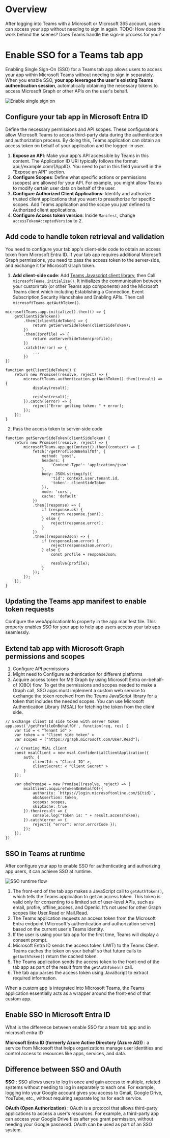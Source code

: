 # Overview

After logging into Teams with a Microsoft or Microsoft 365 account, users can access your app without needing to sign in again.
TODO: How does this work behind the scenes? Does Teams handle the sign-in process for you?



# Enable SSO for a Teams tab app

Enabling Single Sign-On (SSO) for a Teams tab app allows users to access your app within Microsoft Teams without needing to sign in separately. When you enable SSO, **your app leverages the user's existing Teams authentication session**, automatically obtaining the necessary tokens to access Microsoft Graph or other APIs on the user's behalf.

![Enable single sign on](./assets/enable-sso.png)

## Configure your tab app in Microsoft Entra ID

Define the necessary permissions and API scopes. These configurations allow Microsoft Teams to access third-party data during the authentication and authorization process. By doing this, Teams application can obtain an access token on behalf of your application and the logged-in user.

1. **Expose an API**: Make your app's API accessible by Teams in this content. The Application ID URI typically follows the format: api://example.com/{AppID}. You need to put in this field yourself in the "Expose an API" section.
2. **Configure Scopes**: Define what specific actions or permissions (scopes) are allowed for your API. For example, you might allow Teams to modify certain user data on behalf of the user.
3. **Configure Authorized Client Applications**: Identify and authorize trusted client applications that you want to preauthorize for specific scopes. Add Teams application and the scope you just defined to Authorized client applications.
4. **Configure Access token version**: Inside `Manifest`, change `accessTokenAcceptedVersion` to 2.


## Add code to handle token retrieval and validation

You need to configure your tab app's client-side code to obtain an access token from Microsoft Entra ID. If your tab app requires additional Microsoft Graph permissions, you need to pass the access token to the server-side, and exchange it for Microsoft Graph token.

1. **Add client-side code**: Add [Teams Javascript client library](https://learn.microsoft.com/en-us/javascript/api/overview/msteams-client?view=msteams-client-js-latest#microsoft-teams-javascript-client-library), then Call `microsoftTeams.initialize()`. It initializes the communication between your custom tab (or other Teams app components) and the Microsoft Teams client which including Establishing a Connection, Event Subscription,Security Handshake and Enabling APIs. Then call  `microsoftTeams.getAuthToken()`.

```
microsoftTeams.app.initialize().then(() => {
    getClientSideToken()
        .then((clientSideToken) => {
            return getServerSideToken(clientSideToken);
        })
        .then((profile) => {
            return useServerSideToken(profile);
        })
        .catch((error) => {
            ...
        })
})

function getClientSideToken() {
    return new Promise((resolve, reject) => {
        microsoftTeams.authentication.getAuthToken().then((result) => {
            display(result);

            resolve(result);
        }).catch((error) => {
            reject("Error getting token: " + error);
        });
    });
}
```
2. Pass the access token to server-side code
```
function getServerSideToken(clientSideToken) {
    return new Promise((resolve, reject) => {
        microsoftTeams.app.getContext().then((context) => {
            fetch('/getProfileOnBehalfOf', {
                method: 'post',
                headers: {
                    'Content-Type': 'application/json'
                },
                body: JSON.stringify({
                    'tid': context.user.tenant.id,
                    'token': clientSideToken
                }),
                mode: 'cors',
                cache: 'default'
            })
            .then((response) => {
                if (response.ok) {
                    return response.json();
                } else {
                    reject(response.error);
                }
            })
            .then((responseJson) => {
                if (responseJson.error) {
                    reject(responseJson.error);
                } else {
                    const profile = responseJson;

                    resolve(profile);
                }
            });
        });
    });
}
```


## Updating the Teams app manifest to enable token requests
Configure the webApplicationInfo property in the app manifest file. This property enables SSO for your app to help app users access your tab app seamlessly.

## Extend tab app with Microsoft Graph permissions and scopes

1. Configure API permissions
2. Might need to Configure authentication for different platforms
3. Acquire access token for MS Graph by using Microsoft Entra on-behalf-of (OBO) flow. To get the permissions and scopes needed to make a Graph call, SSO apps must implement a custom web service to exchange the token received from the Teams JavaScript library for a token that includes the needed scopes. You can use Microsoft Authentication Library (MSAL) for fetching the token from the client side.
```
// Exchange client Id side token with server token
app.post('/getProfileOnBehalfOf', function(req, res) {
    var tid = < "Tenant id" >
    var token = < "Client side token" >
    var scopes = ["https://graph.microsoft.com/User.Read"];

    // Creating MSAL client
    const msalClient = new msal.ConfidentialClientApplication({
        auth: {
            clientId: < "Client ID" >,
            clientSecret: < "Client Secret" >
        }
    });

    var oboPromise = new Promise((resolve, reject) => {
        msalClient.acquireTokenOnBehalfOf({
            authority: `https://login.microsoftonline.com/${tid}`,
            oboAssertion: token,
            scopes: scopes,
            skipCache: true
        }).then(result => {
            console.log("Token is: " + result.accessToken);
        }).catch(error => {
            reject({ "error": error.errorCode });
        });
    });
})
```


## SSO in Teams at runtime

After configure your app to enable SSO for authenticating and authorizing app users, it can achieve SSO at runtime.

![SSO runtime flow](./assets/sso-runtime-seqd.png)

1. The front-end of the tab app makes a JavaScript call to `getAuthToken()`, which tells the Teams application to get an access token. This token is valid only for consenting to a limited set of user-level APIs, such as email, profile, offline_access, and OpenId. It’s not used for other Graph scopes like User.Read or Mail.Read.
2. The Teams application requests an access token from the Microsoft Entra endpoint (Microsoft's authentication and authorization server) based on the current user's Teams identity.
3. If the user is using your tab app for the first time, Teams will display a consent prompt.
4. Microsoft Entra ID sends the access token (JWT) to the Teams Client. Teams caches the token on your behalf so that future calls to `getAuthToken()` return the cached token.
5. The Teams application sends the access token to the front-end of the tab app as part of the result from the `getAuthToken()` call.
6. The tab app parses the access token using JavaScript to extract required information.

When a custom app is integrated into Microsoft Teams, the Teams application essentially acts as a wrapper around the front-end of that custom app.


## Enable SSO in Microsoft Entra ID
What is the difference between enable SSO for a team tab app and in microsoft entra ID

**Microsoft Entra ID (formerly Azure Active Directory (Azure AD))**
: a service from Microsoft that helps organizations manage user identities and control access to resources like apps, services, and data.


## Difference between SSO and OAuth
**SSO**
: SSO allows users to log in once and gain access to multiple, related systems without needing to log in separately to each one. For example, logging into your Google account gives you access to Gmail, Google Drive, YouTube, etc., without requiring separate logins for each service.

**OAuth (Open Authorization)**
: OAuth is a protocol that allows third-party applications to access a user's resources. For example, a third-party app can access your Google Drive files after you grant permission, without needing your Google password. OAuth can be used as part of an SSO system.
